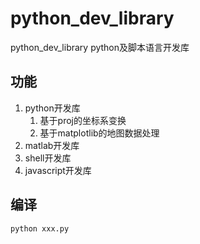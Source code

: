 # python_dev_library
python_dev_library python及脚本语言开发库

## 功能
1. python开发库
   1. 基于proj的坐标系变换
   2. 基于matplotlib的地图数据处理
2. matlab开发库
3. shell开发库
4. javascript开发库

## 编译
```sh
python xxx.py
```
